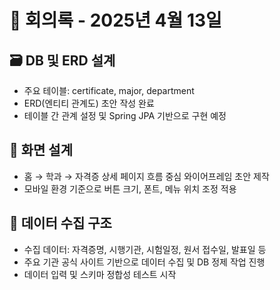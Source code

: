 # 📅 회의록 - 2025년 4월 13일

## 🗃️ DB 및 ERD 설계

- 주요 테이블: certificate, major, department
- ERD(엔티티 관계도) 초안 작성 완료
- 테이블 간 관계 설정 및 Spring JPA 기반으로 구현 예정


## 🧩 화면 설계

- 홈 → 학과 → 자격증 상세 페이지 흐름 중심 와이어프레임 초안 제작
- 모바일 환경 기준으로 버튼 크기, 폰트, 메뉴 위치 조정 적용


## 📄 데이터 수집 구조

- 수집 데이터: 자격증명, 시행기관, 시험일정, 원서 접수일, 발표일 등
- 주요 기관 공식 사이트 기반으로 데이터 수집 및 DB 정제 작업 진행
- 데이터 입력 및 스키마 정합성 테스트 시작

